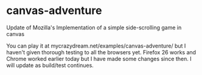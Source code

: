 canvas-adventure
================

Update of Mozilla's Implementation of a simple side-scrolling game in canvas

You can play it at mycrazydream.net/examples/canvas-adventure/ but I haven't given thorough testing to all the browsers yet. Firefox 26 works and Chrome worked earlier today but I have made some changes since then. I will update as build/test continues.
